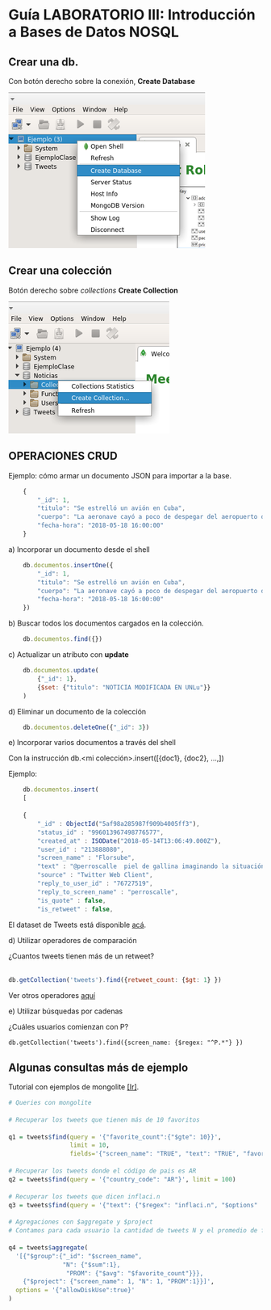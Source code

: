 # Guía LABORATORIO III: Introducción a Bases de Datos NOSQL

## Crear una db. 
Con botón derecho sobre la conexión, __Create Database__


![crear db](./imgs/Mongo-creardb.png)


## Crear una colección
Botón derecho sobre *collections* __Create Collection__

![crear col](./imgs/Mongo-crearcol.png)


## OPERACIONES CRUD

Ejemplo: cómo armar un documento JSON para importar a la base.

```javascript
    { 
        "_id": 1,
        "titulo": "Se estrelló un avión en Cuba",
        "cuerpo": "La aeronave cayó a poco de despegar del aeropuerto de La Habana. Era un Boeing 737 de una compañía aérea subsidiaria de Cubana de Aviación. El presidente cubano Miguel Díaz-Canel se dirigió de inmediato al lugar del accidente.",
        "fecha-hora": "2018-05-18 16:00:00"
    }
```

a) Incorporar un documento desde el shell

```javascript
    db.documentos.insertOne({ 
        "_id": 1,
        "titulo": "Se estrelló un avión en Cuba",
        "cuerpo": "La aeronave cayó a poco de despegar del aeropuerto de La Habana. Era un Boeing 737 de una compañía aérea subsidiaria de Cubana de Aviación. El presidente cubano Miguel Díaz-Canel se dirigió de inmediato al lugar del accidente.",
        "fecha-hora": "2018-05-18 16:00:00"
    })
```    

b) Buscar todos los documentos cargados en la colección.
```javascript
    db.documentos.find({})
```

c) Actualizar un atributo con __update__

```javascript
    db.documentos.update(
        {"_id": 1},
        {$set: {"titulo": "NOTICIA MODIFICADA EN UNLu"}}
    )
```

d) Eliminar un documento de la colección

```javascript
    db.documentos.deleteOne({"_id": 3})
```
    
e) Incorporar varios documentos a través del shell

Con la instrucción db.<mi colección>.insert([{doc1}, {doc2}, ...,])

Ejemplo:

```javascript
    db.documentos.insert(
    [
        
    {
        "_id" : ObjectId("5af98a285987f909b4005ff3"),
        "status_id" : "996013967498776577",
        "created_at" : ISODate("2018-05-14T13:06:49.000Z"),
        "user_id" : "213888080",
        "screen_name" : "Florsube",
        "text" : "@perroscalle  piel de gallina imaginando la situación de Alejandro!cada uno con sus montruos, jajaja, y nosotros preocupados por el dólar y la inflación! tiburón, qué buscas en la orilla?",
        "source" : "Twitter Web Client",
        "reply_to_user_id" : "76727519",
        "reply_to_screen_name" : "perroscalle",
        "is_quote" : false,
        "is_retweet" : false,
```

El dataset de Tweets está disponible [acá](https://raw.githubusercontent.com/dmuba/dmuba.github.io/master/Practicos/guias/tweets-dolar.json).

d) Utilizar operadores de comparación

¿Cuantos tweets tienen más de un retweet?

```javascript

db.getCollection('tweets').find({retweet_count: {$gt: 1} })

```
Ver otros operadores [aquí](https://docs.mongodb.com/manual/reference/operator/query-comparison/)

e) Utilizar búsquedas por cadenas

¿Cuáles usuarios comienzan con P?

    db.getCollection('tweets').find({screen_name: {$regex: "^P.*"} })


## Algunas consultas más de ejemplo 

Tutorial con ejemplos de mongolite [[Ir]](https://jeroen.github.io/mongolite/query-data.html).

```R
# Queries con mongolite

# Recuperar los tweets que tienen más de 10 favoritos

q1 = tweets$find(query = '{"favorite_count":{"$gte": 10}}', 
                 limit = 10, 
                 fields='{"screen_name": "TRUE", "text": "TRUE", "favorite_count": "TRUE"}')

# Recuperar los tweets donde el código de pais es AR
q2 = tweets$find(query = '{"country_code": "AR"}', limit = 100)

# Recuperar los tweets que dicen inflaci.n 
q3 = tweets$find(query = '{"text": {"$regex": "inflaci.n", "$options" : "i"}}', limit = 100)

# Agregaciones con $aggregate y $project
# Contamos para cada usuario la cantidad de tweets N y el promedio de favoritos de sus publicaciones 

q4 = tweets$aggregate(
  '[{"$group":{"_id": "$screen_name", 
               "N": {"$sum":1}, 
                "PROM": {"$avg": "$favorite_count"}}}, 
    {"$project": {"screen_name": 1, "N": 1, "PROM":1}}]',
  options = '{"allowDiskUse":true}'
)




```


